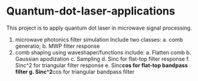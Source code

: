 # Quantum-dot-laser-applications
This project is to apply quantum dot laser in microwave signal processing. 

1. microwave photonics filter simulation
   Include two classes: a. comb generatio; b. MWP filter response
2. comb shaping using waveshaper/functions include:
   a. Flatten comb
   b. Gaussian apodization
   c. Sampling
   d. Sinc for flat-top filter response
   f. Sinc^2 for triangular filter response
   e. Sinc**cos for flat-top bandpass filter
   g. Sinc^2**cos for triangular bandpass filter
   
